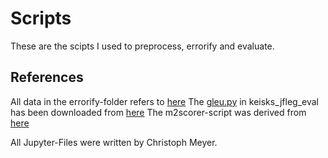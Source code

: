 # Scripts
These are the scipts I used to preprocess, errorify and evaluate.

## References
All data in the errorify-folder refers to [here](https://github.com/awasthiabhijeet/PIE/tree/master/errorify)
The [gleu.py](./keisks_jfleg_eval/gleu.py) in keisks_jfleg_eval has been downloaded from [here](https://github.com/keisks/jfleg/tree/master/eval)
The m2scorer-script was derived from [here](https://github.com/nusnlp/m2scorer)

All Jupyter-Files were written by Christoph Meyer.